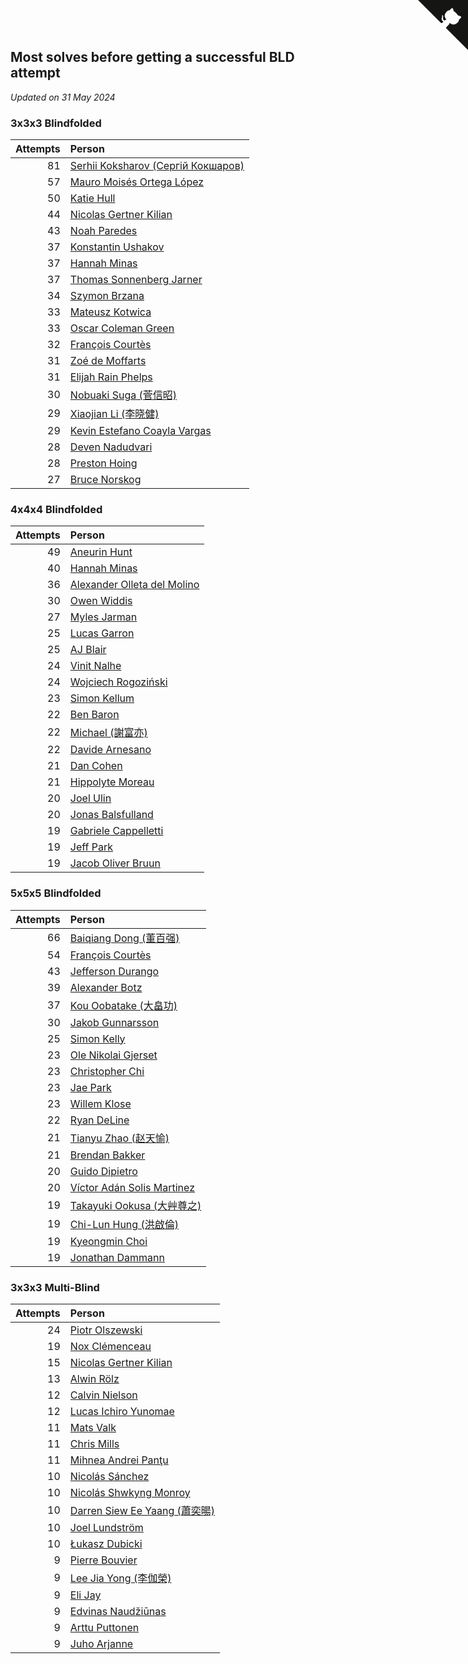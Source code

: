 ## Most solves before getting a successful BLD attempt

*Updated on 31 May 2024*


### 3x3x3 Blindfolded

| Attempts | Person |
| ---: | :--- |
| 81 | [Serhii Koksharov (Сергій Кокшаров)](https://www.worldcubeassociation.org/persons/2013KOKS01) |
| 57 | [Mauro Moisés Ortega López](https://www.worldcubeassociation.org/persons/2016LOPE44) |
| 50 | [Katie Hull](https://www.worldcubeassociation.org/persons/2010HULL01) |
| 44 | [Nicolas Gertner Kilian](https://www.worldcubeassociation.org/persons/2013GERT01) |
| 43 | [Noah Paredes](https://www.worldcubeassociation.org/persons/2016PARE03) |
| 37 | [Konstantin Ushakov](https://www.worldcubeassociation.org/persons/2014USHA02) |
| 37 | [Hannah Minas](https://www.worldcubeassociation.org/persons/2017MINA04) |
| 37 | [Thomas Sonnenberg Jarner](https://www.worldcubeassociation.org/persons/2017JARN01) |
| 34 | [Szymon Brzana](https://www.worldcubeassociation.org/persons/2017BRZA01) |
| 33 | [Mateusz Kotwica](https://www.worldcubeassociation.org/persons/2016KOTW01) |
| 33 | [Oscar Coleman Green](https://www.worldcubeassociation.org/persons/2018GREE09) |
| 32 | [François Courtès](https://www.worldcubeassociation.org/persons/2008COUR01) |
| 31 | [Zoé de Moffarts](https://www.worldcubeassociation.org/persons/2010MOFF02) |
| 31 | [Elijah Rain Phelps](https://www.worldcubeassociation.org/persons/2019PHEL01) |
| 30 | [Nobuaki Suga (菅信昭)](https://www.worldcubeassociation.org/persons/2007SUGA01) |
| 29 | [Xiaojian Li (李晓健)](https://www.worldcubeassociation.org/persons/2009LIXI02) |
| 29 | [Kevin Estefano Coayla Vargas](https://www.worldcubeassociation.org/persons/2016VARG04) |
| 28 | [Deven Nadudvari](https://www.worldcubeassociation.org/persons/2008NADU01) |
| 28 | [Preston Hoing](https://www.worldcubeassociation.org/persons/2019HOIN01) |
| 27 | [Bruce Norskog](https://www.worldcubeassociation.org/persons/2006NORS01) |

### 4x4x4 Blindfolded

| Attempts | Person |
| ---: | :--- |
| 49 | [Aneurin Hunt](https://www.worldcubeassociation.org/persons/2010HUNT02) |
| 40 | [Hannah Minas](https://www.worldcubeassociation.org/persons/2017MINA04) |
| 36 | [Alexander Olleta del Molino](https://www.worldcubeassociation.org/persons/2008OLLE01) |
| 30 | [Owen Widdis](https://www.worldcubeassociation.org/persons/2015WIDD01) |
| 27 | [Myles Jarman](https://www.worldcubeassociation.org/persons/2016JARM01) |
| 25 | [Lucas Garron](https://www.worldcubeassociation.org/persons/2006GARR01) |
| 25 | [AJ Blair](https://www.worldcubeassociation.org/persons/2009BLAI01) |
| 24 | [Vinit Nalhe](https://www.worldcubeassociation.org/persons/2012NALH01) |
| 24 | [Wojciech Rogoziński](https://www.worldcubeassociation.org/persons/2019ROGO04) |
| 23 | [Simon Kellum](https://www.worldcubeassociation.org/persons/2016KELL12) |
| 22 | [Ben Baron](https://www.worldcubeassociation.org/persons/2016BARO04) |
| 22 | [Michael (謝富亦)](https://www.worldcubeassociation.org/persons/2017TANM01) |
| 22 | [Davide Arnesano](https://www.worldcubeassociation.org/persons/2018ARNE04) |
| 21 | [Dan Cohen](https://www.worldcubeassociation.org/persons/2007COHE01) |
| 21 | [Hippolyte Moreau](https://www.worldcubeassociation.org/persons/2008MORE02) |
| 20 | [Joel Ulin](https://www.worldcubeassociation.org/persons/2011ULIN01) |
| 20 | [Jonas Balsfulland](https://www.worldcubeassociation.org/persons/2012BALS01) |
| 19 | [Gabriele Cappelletti](https://www.worldcubeassociation.org/persons/2012CAPP01) |
| 19 | [Jeff Park](https://www.worldcubeassociation.org/persons/2015PARK08) |
| 19 | [Jacob Oliver Bruun](https://www.worldcubeassociation.org/persons/2018BRUU01) |

### 5x5x5 Blindfolded

| Attempts | Person |
| ---: | :--- |
| 66 | [Baiqiang Dong (董百强)](https://www.worldcubeassociation.org/persons/2008DONG06) |
| 54 | [François Courtès](https://www.worldcubeassociation.org/persons/2008COUR01) |
| 43 | [Jefferson Durango](https://www.worldcubeassociation.org/persons/2014ARGA02) |
| 39 | [Alexander Botz](https://www.worldcubeassociation.org/persons/2013BOTZ01) |
| 37 | [Kou Oobatake (大畠功)](https://www.worldcubeassociation.org/persons/2007OOBA01) |
| 30 | [Jakob Gunnarsson](https://www.worldcubeassociation.org/persons/2015GUNN01) |
| 25 | [Simon Kelly](https://www.worldcubeassociation.org/persons/2017KELL08) |
| 23 | [Ole Nikolai Gjerset](https://www.worldcubeassociation.org/persons/2011GJER02) |
| 23 | [Christopher Chi](https://www.worldcubeassociation.org/persons/2014CHIC01) |
| 23 | [Jae Park](https://www.worldcubeassociation.org/persons/2015PARK24) |
| 23 | [Willem Klose](https://www.worldcubeassociation.org/persons/2017KLOS01) |
| 22 | [Ryan DeLine](https://www.worldcubeassociation.org/persons/2012DELI01) |
| 21 | [Tianyu Zhao (赵天愉)](https://www.worldcubeassociation.org/persons/2014ZHAO12) |
| 21 | [Brendan Bakker](https://www.worldcubeassociation.org/persons/2015BAKK01) |
| 20 | [Guido Dipietro](https://www.worldcubeassociation.org/persons/2013DIPI01) |
| 20 | [Víctor Adán Solis Martinez](https://www.worldcubeassociation.org/persons/2017MART94) |
| 19 | [Takayuki Ookusa (大艸尊之)](https://www.worldcubeassociation.org/persons/2006OOKU01) |
| 19 | [Chi-Lun Hung (洪啟倫)](https://www.worldcubeassociation.org/persons/2010HONG01) |
| 19 | [Kyeongmin Choi](https://www.worldcubeassociation.org/persons/2017CHOI07) |
| 19 | [Jonathan Dammann](https://www.worldcubeassociation.org/persons/2021DAMM01) |

### 3x3x3 Multi-Blind

| Attempts | Person |
| ---: | :--- |
| 24 | [Piotr Olszewski](https://www.worldcubeassociation.org/persons/2013OLSZ02) |
| 19 | [Nox Clémenceau](https://www.worldcubeassociation.org/persons/2015CLEM03) |
| 15 | [Nicolas Gertner Kilian](https://www.worldcubeassociation.org/persons/2013GERT01) |
| 13 | [Alwin Rölz](https://www.worldcubeassociation.org/persons/2016ROLZ01) |
| 12 | [Calvin Nielson](https://www.worldcubeassociation.org/persons/2014NIEL03) |
| 12 | [Lucas Ichiro Yunomae](https://www.worldcubeassociation.org/persons/2014YUNO01) |
| 11 | [Mats Valk](https://www.worldcubeassociation.org/persons/2007VALK01) |
| 11 | [Chris Mills](https://www.worldcubeassociation.org/persons/2014MILL04) |
| 11 | [Mihnea Andrei Panţu](https://www.worldcubeassociation.org/persons/2013PANT01) |
| 10 | [Nicolás Sánchez](https://www.worldcubeassociation.org/persons/2015SANC11) |
| 10 | [Nicolás Shwkyng Monroy](https://www.worldcubeassociation.org/persons/2013MONR01) |
| 10 | [Darren Siew Ee Yaang (蕭奕暘)](https://www.worldcubeassociation.org/persons/2009SIEW01) |
| 10 | [Joel Lundström](https://www.worldcubeassociation.org/persons/2017LUND06) |
| 10 | [Łukasz Dubicki](https://www.worldcubeassociation.org/persons/2018DUBI01) |
| 9 | [Pierre Bouvier](https://www.worldcubeassociation.org/persons/2010BOUV01) |
| 9 | [Lee Jia Yong (李伽榮)](https://www.worldcubeassociation.org/persons/2009YONG02) |
| 9 | [Eli Jay](https://www.worldcubeassociation.org/persons/2014JAYE01) |
| 9 | [Edvinas Naudžiūnas](https://www.worldcubeassociation.org/persons/2016NAUD01) |
| 9 | [Arttu Puttonen](https://www.worldcubeassociation.org/persons/2016PUTT01) |
| 9 | [Juho Arjanne](https://www.worldcubeassociation.org/persons/2015ARJA01) |


<a href="https://github.com/jonatanklosko/wca_statistics" class="github-corner" aria-label="View source on Github"><svg width="80" height="80" viewBox="0 0 250 250" style="fill:#151513; color:#fff; position: absolute; top: 0; border: 0; right: 0;" aria-hidden="true"><path d="M0,0 L115,115 L130,115 L142,142 L250,250 L250,0 Z"></path><path d="M128.3,109.0 C113.8,99.7 119.0,89.6 119.0,89.6 C122.0,82.7 120.5,78.6 120.5,78.6 C119.2,72.0 123.4,76.3 123.4,76.3 C127.3,80.9 125.5,87.3 125.5,87.3 C122.9,97.6 130.6,101.9 134.4,103.2" fill="currentColor" style="transform-origin: 130px 106px;" class="octo-arm"></path><path d="M115.0,115.0 C114.9,115.1 118.7,116.5 119.8,115.4 L133.7,101.6 C136.9,99.2 139.9,98.4 142.2,98.6 C133.8,88.0 127.5,74.4 143.8,58.0 C148.5,53.4 154.0,51.2 159.7,51.0 C160.3,49.4 163.2,43.6 171.4,40.1 C171.4,40.1 176.1,42.5 178.8,56.2 C183.1,58.6 187.2,61.8 190.9,65.4 C194.5,69.0 197.7,73.2 200.1,77.6 C213.8,80.2 216.3,84.9 216.3,84.9 C212.7,93.1 206.9,96.0 205.4,96.6 C205.1,102.4 203.0,107.8 198.3,112.5 C181.9,128.9 168.3,122.5 157.7,114.1 C157.9,116.9 156.7,120.9 152.7,124.9 L141.0,136.5 C139.8,137.7 141.6,141.9 141.8,141.8 Z" fill="currentColor" class="octo-body"></path></svg></a><style>.github-corner:hover .octo-arm{animation:octocat-wave 560ms ease-in-out}@keyframes octocat-wave{0%,100%{transform:rotate(0)}20%,60%{transform:rotate(-25deg)}40%,80%{transform:rotate(10deg)}}@media (max-width:500px){.github-corner:hover .octo-arm{animation:none}.github-corner .octo-arm{animation:octocat-wave 560ms ease-in-out}}</style>
